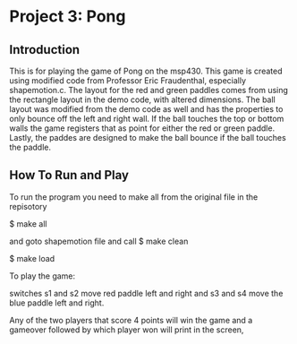 # Project 3: Pong 
## Introduction

This is for playing the game of Pong on the msp430. This game is created using modified code from Professor Eric Fraudenthal, especially shapemotion.c. The layout for the red and green paddles comes from using the rectangle layout in the demo code, with altered dimensions. The ball layout was modified from the demo code as well and has the properties to only bounce off the left and right wall. If the ball touches the top or bottom walls the game registers that as point for either the red or green paddle. Lastly, the paddes are designed to make the ball bounce if the ball touches the paddle.

## How To Run and Play

To run the program you need to make all from the original file in the repisotory

$ make all

and goto shapemotion file and call
$ make clean

$ make load

To play the game: 

switches s1 and s2 move red paddle left and right and s3 and s4 move the blue paddle left and right.

Any of the two players that score 4 points will win the game and a gameover followed by which player won will print in the screen,
